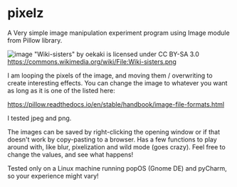 # pixelz
A Very simple image manipulation experiment program using Image module from Pillow library.

![image](https://user-images.githubusercontent.com/75932758/192903127-32aa5f69-b2bf-466c-a9d3-bbab1b04f411.png)
"Wiki-sisters" by oekaki is licensed under CC BY-SA 3.0 https://commons.wikimedia.org/wiki/File:Wiki-sisters.png




I am looping the pixels of the image, and moving them / overwriting to create interesting effects.
You can change the image to whatever you want as long as it is one of the listed here:

https://pillow.readthedocs.io/en/stable/handbook/image-file-formats.html

I tested jpeg and png.

The images can be saved by right-clicking the opening window or if that doesn't work by copy-pasting to a browser.
Has a few functions to play around with, like blur, pixelization and wild mode (goes crazy).
Feel free to change the values, and see what happens!

Tested only on a Linux machine running popOS (Gnome DE) and pyCharm, so your experience might vary!



